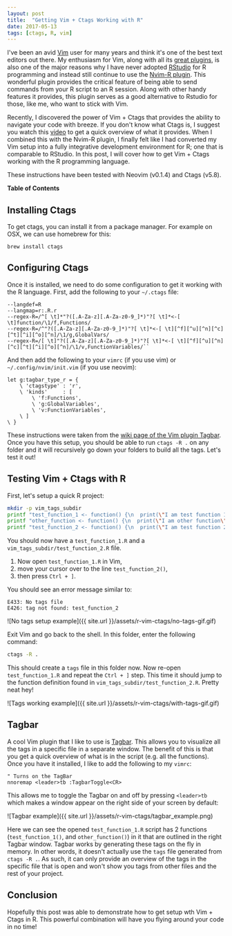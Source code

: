 ```yaml
---
layout: post
title:  "Getting Vim + Ctags Working with R"
date: 2017-05-13
tags: [ctags, R, vim]
---
```


I've been an avid [Vim](http://www.vim.org/) user for many years and think it's one of the best text editors out there. My enthusiasm for Vim, along with all its [great plugins](http://vimawesome.com/), is also one of the major reasons why I have never adopted [RStudio](https://www.rstudio.com) for R programming and instead still continue to use the [Nvim-R plugin](https://github.com/jalvesaq/Nvim-R). This wonderful plugin provides the critical feature of being able to send commands from your R script to an R session. Along with other handy features it provides, this plugin serves as a good alternative to Rstudio for those, like me, who want to stick with Vim. 

Recently, I discovered the power of Vim + Ctags that provides the ability to navigate your code with breeze. If you don't know what Ctags is, I suggest you watch this [video](https://www.youtube.com/watch?v=4f3AENLrdYo) to get a quick overview of what it provides. When I combined this with the Nvim-R plugin, I finally felt like I had converted my Vim setup into a fully integrative development environment for R; one that is comparable to RStudio. In this post, I will cover how to get Vim + Ctags working with the R programming language.

These instructions have been tested with Neovim (v0.1.4) and Ctags (v5.8).

**Table of Contents**

<ul data-toc="body" data-toc-headings="h2,h3"></ul>

## Installing Ctags

To get ctags, you can install it from a package manager. For example on OSX, we can use homebrew for this:

```
brew install ctags
```

## Configuring Ctags

Once it is installed, we need to do some configuration to get it working with the R language. First, add the following to your `~/.ctags` file:

```
--langdef=R
--langmap=r:.R.r
--regex-R=/^[ \t]*"?([.A-Za-z][.A-Za-z0-9_]*)"?[ \t]*<-[ \t]function/\1/f,Functions/
--regex-R=/^"?([.A-Za-z][.A-Za-z0-9_]*)"?[ \t]*<-[ \t][^f][^u][^n][^c][^t][^i][^o][^n]/\1/g,GlobalVars/
--regex-R=/[ \t]"?([.A-Za-z][.A-Za-z0-9_]*)"?[ \t]*<-[ \t][^f][^u][^n][^c][^t][^i][^o][^n]/\1/v,FunctionVariables/``
```

And then add the following to your `vimrc` (if you use vim) or `~/.config/nvim/init.vim` (if you use neovim):

```
let g:tagbar_type_r = {
    \ 'ctagstype' : 'r',
    \ 'kinds'     : [
        \ 'f:Functions',
        \ 'g:GlobalVariables',
        \ 'v:FunctionVariables',
    \ ]
\ }
```

These instructions were taken from the [wiki page of the Vim plugin Tagbar](https://github.com/majutsushi/tagbar/wiki#r). Once you have this setup, you should be able to run `ctags -R .` on any folder and it will recursively go down your folders to build all the tags. Let's test it out!

## Testing Vim + Ctags with R

First, let's setup a quick R project:

```bash
mkdir -p vim_tags_subdir
printf "test_function_1 <- function() {\n  print(\"I am test function 1\")\n}\n\ntest_function_2()\n\n" > test_function_1.R
printf "other_function <- function() {\n  print(\"I am other function\")\n}" >> test_function_1.R
printf "test_function_2 <- function() {\n  print(\"I am test function 2\")\n}\n\ntest_function_1()" > vim_tags_subdir/test_function_2.R
```

You should now have a `test_function_1.R` and a `vim_tags_subdir/test_function_2.R` file. 

1. Now open `test_function_1.R` in Vim,
1. move your cursor over to the line `test_function_2()`, 
1. then press `Ctrl + ]`. 

You should see an error message similar to:

```
E433: No tags file
E426: tag not found: test_function_2
```

![No tags setup example]({{ site.url }}/assets/r-vim-ctags/no-tags-gif.gif)

Exit Vim and go back to the shell. In this folder, enter the following command:

```bash
ctags -R .
```

This should create a `tags` file in this folder now. Now re-open `test_function_1.R` and repeat the `Ctrl + ]` step. This time it should jump to the function definition found in `vim_tags_subdir/test_function_2.R`. Pretty neat hey!

![Tags working example]({{ site.url }}/assets/r-vim-ctags/with-tags-gif.gif)

## Tagbar

A cool Vim plugin that I like to use is [Tagbar](majutsushi/tagbar). This allows you to visualize all the tags in a specific file in a separate window. The benefit of this is that you get a quick overview of what is in the script (e.g. all the functions). Once you have it installed, I like to add the following to my `vimrc`:

```
" Turns on the TagBar
nnoremap <leader>tb :TagbarToggle<CR>
```

This allows me to toggle the Tagbar on and off by pressing `<leader>tb` which makes a window appear on the right side of your screen by default:

![Tagbar example]({{ site.url }}/assets/r-vim-ctags/tagbar_example.png)

Here we can see the opened `test_function_1.R` script has 2 functions (`test_function_1()`, and `other_function()`) in it that are outlined in the right Tagbar window. Tagbar works by generating these tags on the fly in memory. In other words, it doesn't actually use the `tags` file generated from `ctags -R .`. As such, it can only provide an overview of the tags in the specific file that is open and won't show you tags from other files and the rest of your project.

## Conclusion

Hopefully this post was able to demonstrate how to get setup wth Vim + Ctags in R. This powerful combination will have you flying around your code in no time!
